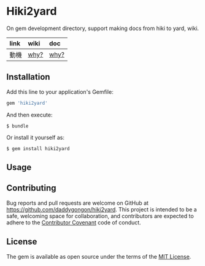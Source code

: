 # Hiki2yard

On gem development directory, support making docs from hiki to yard, wiki.


| link | wiki | doc|
|:----|:----|:----|
| 動機|[why?](Why_hiki2yard)|[why?](file.Why_hiki2yard.html)|


## Installation

Add this line to your application's Gemfile:

```ruby
gem 'hiki2yard'
```

And then execute:

```
$ bundle
```

Or install it yourself as:

```
$ gem install hiki2yard
```

## Usage



## Contributing

Bug reports and pull requests are welcome on GitHub at https://github.com/daddygongon/hiki2yard. This project is intended to be a safe, welcoming space for collaboration, and contributors are expected to adhere to the [Contributor Covenant](http://contributor-covenant.org) code of conduct.


## License

The gem is available as open source under the terms of the [MIT License](http://opensource.org/licenses/MIT).
